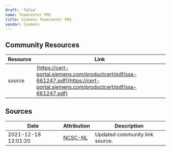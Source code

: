 ```yaml
---
draft: 'false'
name: Teamcenter FMS
title: Siemens Teamcenter FMS
vendor: Siemens
---
```



## Community Resources
| Resource | Link |
| --- | --- |
| source | [https://cert-portal.siemens.com/productcert/pdf/ssa-661247.pdf](https://cert-portal.siemens.com/productcert/pdf/ssa-661247.pdf) |


## Sources
| Date | Attribution | Description |
| --- | --- | --- |
| 2021-12-18 12:01:20 | [NCSC-NL](https://github.com/NCSC-NL/log4shell/blob/main/software/README.md) | Updated community link source.  |
